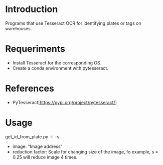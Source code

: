 # Introduction

Programs that use Tesseract OCR for identifying plates or tags on warehouses.

# Requeriments

- Install Tesseract for the corresponding OS.
- Create a conda environment with pytesseract.

# References

- PyTesseract[https://pypi.org/project/pytesseract/]

# Usage

get_id_from_plate.py -i <image> -s <reduction factor>

* image: "Image address"
* reduction factor: Scale for changing size of the image, fo example, s = 0.25 will reduce image 4 times.